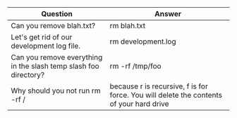 |Question | Answer |
|------|-------|
| Can you remove blah.txt?|rm blah.txt|
| Let's get rid of our development log file.|rm development.log|
| Can you remove everything in the slash temp slash foo directory?|rm -rf /tmp/foo|
| Why should you not run rm -rf /| because r is recursive, f is for force.  You will delete the contents of your hard drive|
